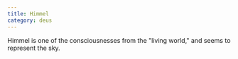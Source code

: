 ```yaml
---
title: Himmel
category: deus
---
```

Himmel is one of the consciousnesses from the &quot;living world,&quot; and seems to represent the sky.
